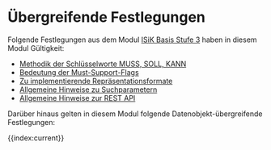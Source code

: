 # Übergreifende Festlegungen

Folgende Festlegungen aus dem Modul [ISiK Basis Stufe 3](https://simplifier.net/guide/isik-basis-v3/markdown-UebergreifendeFestlegungen-UebergreifendeFestlegungen?version=current) haben in diesem Modul Gültigkeit: 
* [Methodik der Schlüsselworte MUSS, SOLL, KANN](https://simplifier.net/guide/isik-basis-v3/markdown-UebergreifendeFestlegungen-UebergreifendeFestlegungen-Methodik?version=current)
* [Bedeutung der Must-Support-Flags](https://simplifier.net/guide/isik-basis-v3/UebergreifendeFestlegungen-UebergreifendeFestlegungen-Must-Support-Flags?version=current)
* [Zu implementierende Repräsentationsformate](https://simplifier.net/guide/isik-basis-v3/UebergreifendeFestlegungen-Repraesentationsformate?version=current)
* [Allgemeine Hinweise zu Suchparametern](https://simplifier.net/guide/isik-basis-v3/UebergreifendeFestlegungen-UebergreifendeFestlegungen-Suchparameter?version=current)
* [Allgemeine Hinweise zur REST API](https://simplifier.net/guide/isik-basis-v3/markdown-UebergreifendeFestlegungen-UebergreifendeFestlegungen-Rest?version=current)

Darüber hinaus gelten in diesem Modul folgende Datenobjekt-übergreifende Festlegungen:

{{index:current}}